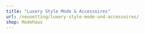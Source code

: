 ```yaml
---
title: "Luxery Style Mode & Accessoires"
url: /neuoetting/luxery-style-mode-und-accessoires/
shop: Modehaus
---
```

